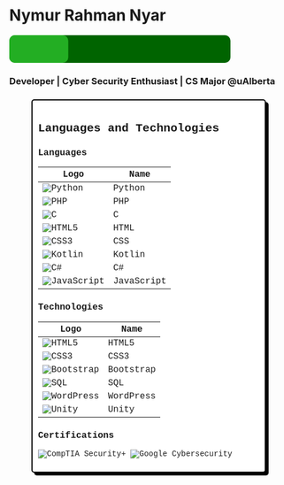 # Nymur Rahman Nyar  

<svg width="400" height="50" xmlns="http://www.w3.org/2000/svg">
  <!-- Background bar -->
  <rect width="400" height="50" rx="10" fill="darkgreen" />
  
  <!-- Glowing bar -->
  <rect width="300" height="50" rx="10" fill="limegreen">
    <animate attributeName="width" from="100" to="300" dur="1.5s" repeatCount="indefinite" />
    <animate attributeName="opacity" from="0.7" to="1" dur="1.5s" repeatCount="indefinite" />
  </rect>
</svg>


### Developer | Cyber Security Enthusiast | CS Major @uAlberta


###

<div style="font-family: 'Courier New', monospace; border: 2px solid black; background-color: white; padding: 10px; border-radius: 5px; box-shadow: 5px 5px 0px black; max-width: 400px; margin: auto;">


## Languages and Technologies

### Languages
| Logo | Name        |
|------|-------------|
| ![Python](https://img.shields.io/badge/Python-3776AB?style=for-the-badge&logo=python&logoColor=white) | Python |
| ![PHP](https://img.shields.io/badge/PHP-777BB4?style=for-the-badge&logo=php&logoColor=white) | PHP |
| ![C](https://img.shields.io/badge/C-A8B9CC?style=for-the-badge&logo=c&logoColor=white) | C |
| ![HTML5](https://img.shields.io/badge/HTML5-E34F26?style=for-the-badge&logo=html5&logoColor=white) | HTML |
| ![CSS3](https://img.shields.io/badge/CSS3-1572B6?style=for-the-badge&logo=css3&logoColor=white) | CSS |
| ![Kotlin](https://img.shields.io/badge/Kotlin-0095D5?style=for-the-badge&logo=kotlin&logoColor=white) | Kotlin |
| ![C#](https://img.shields.io/badge/C%23-239120?style=for-the-badge&logo=csharp&logoColor=white) | C# |
| ![JavaScript](https://img.shields.io/badge/JavaScript-F7DF1E?style=for-the-badge&logo=javascript&logoColor=black) | JavaScript |

### Technologies
| Logo | Name          |
|------|---------------|
| ![HTML5](https://img.shields.io/badge/HTML5-E34F26?style=for-the-badge&logo=html5&logoColor=white) | HTML5 |
| ![CSS3](https://img.shields.io/badge/CSS3-1572B6?style=for-the-badge&logo=css3&logoColor=white) | CSS3 |
| ![Bootstrap](https://img.shields.io/badge/Bootstrap-563D7C?style=for-the-badge&logo=bootstrap&logoColor=white) | Bootstrap |
| ![SQL](https://img.shields.io/badge/SQL-003B57?style=for-the-badge&logo=databricks&logoColor=white) | SQL |
| ![WordPress](https://img.shields.io/badge/WordPress-21759B?style=for-the-badge&logo=wordpress&logoColor=white) | WordPress |
| ![Unity](https://img.shields.io/badge/Unity-000000?style=for-the-badge&logo=unity&logoColor=white) | Unity |




### Certifications



![CompTIA Security+](https://img.shields.io/badge/CompTIA%20Security+-Certified-red?style=for-the-badge&logo=comptia&logoColor=white)
![Google Cybersecurity](https://img.shields.io/badge/Google%20Cybersecurity-Certificate-green?style=for-the-badge&logo=google&logoColor=white)



